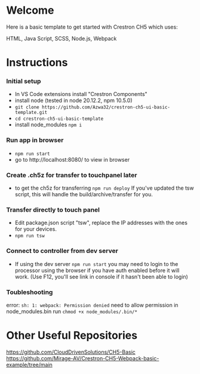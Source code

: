 # Welcome
Here is a basic template to get started with Crestron CH5 which uses:

HTML, Java Script, SCSS, Node.js, Webpack

# Instructions

### Initial setup
- In VS Code extensions install "Crestron Components"
- install node (tested in node 20.12.2, npm 10.5.0)
- ```git clone https://github.com/Azwa32/crestron-ch5-ui-basic-template.git```
- ```cd crestron-ch5-ui-basic-template```
- install node_modules ```npm i```

### Run app in browser
- ```npm run start```
- go to http://localhost:8080/ to view in browser

### Create .ch5z for transfer to touchpanel later
- to get the ch5z for transferring ```npm run deploy``` 
If you've updated the tsw script, this will handle the build/archive/transfer for you.

### Transfer directly to touch panel
- Edit package.json script "tsw", replace the IP addresses with the ones for your devices.
- ```npm run tsw```

### Connect to controller from dev server
- If using the dev server ```npm run start``` you may need to login to the processor using the browser if you have auth enabled before it will work. (Use F12, you'll see link in console if it hasn't been able to login)


### Toubleshooting
error:
```sh: 1: webpack: Permission denied```
need to allow permission in node_modules.bin
run ```chmod +x node_modules/.bin/*```


# Other Useful Repositories 
https://github.com/CloudDrivenSolutions/CH5-Basic
https://github.com/Mirage-AV/Crestron-CH5-Webpack-basic-example/tree/main



